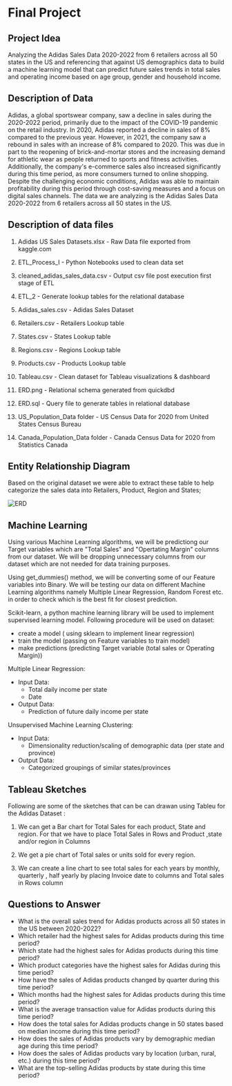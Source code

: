 # Final Project
 
 ## Project Idea
 
 Analyzing the Adidas Sales Data 2020-2022 from 6 retailers across all 50 states in the US and referencing that against US demographics data to build a machine learning model that can predict future sales trends in total sales and operating income based on age group, gender and household income.
 
 ## Description of Data
 
Adidas, a global sportswear company, saw a decline in sales during the 2020-2022 period, primarily due to the impact of the COVID-19 pandemic on the retail industry. In 2020, Adidas reported a decline in sales of 8% compared to the previous year. However, in 2021, the company saw a rebound in sales with an increase of 8% compared to 2020. This was due in part to the reopening of brick-and-mortar stores and the increasing demand for athletic wear as people returned to sports and fitness activities. Additionally, the company's e-commerce sales also increased significantly during this time period, as more consumers turned to online shopping. Despite the challenging economic conditions, Adidas was able to maintain profitability during this period through cost-saving measures and a focus on digital sales channels. The data we are analyzing is the Adidas Sales Data 2020-2022 from 6 retailers across all 50 states in the US.

## Description of data files

1. Adidas US Sales Datasets.xlsx - Raw Data file exported from kaggle.com

2. ETL_Process_I - Python Notebooks used to clean data set 

3. cleaned_adidas_sales_data.csv - Output csv file post execution first stage of ETL

4. ETL_2 - Generate lookup tables for the relational database

5. Adidas_sales.csv - Adidas Sales Dataset

6. Retailers.csv - Retailers Lookup table

7. States.csv - States Lookup table

8. Regions.csv - Regions Lookup table

9. Products.csv - Products Lookup table

10. Tableau.csv - Clean dataset for Tableau visualizations & dashboard

11. ERD.png -  Relational schema generated from quickdbd

12. ERD.sql - Query file to generate tables in relational database

13. US_Population_Data folder - US Census Data for 2020 from United States Census Bureau

14. Canada_Population_Data folder - Canada Census Data for 2020 from Statistics Canada




 
 ## Entity Relationship Diagram
 
 Based on the original dataset we were able to extract these table to help categorize the sales data into Retailers, Product, Region and States;
 
![ERD](https://user-images.githubusercontent.com/111805716/214197137-88b6d7d1-3c2c-4476-8e02-f2a6f4deb862.png)


 ## Machine Learning

 Using various Machine Learning algorithms, we will be predictiong our Target variables which are "Total Sales" and "Opertating Margin" columns from our dataset. We will be dropping unnecessary columns from our dataset which are not needed for data training purposes. 
 
 Using get_dummies() method, we will be converting some of our Feature variables into Binary. We will be testing our data on different Machine Learning algorithms namely Multiple Linear Regression, Random Forest etc. in order to check  which is the best fit for closest prediction.

 
 Scikit-learn, a python machine learning library will be used to implement supervised learning model. Following procedure will be used on dataset:
 
 - create a model ( using sklearn to implement linear regression) 
 - train the model (passing on Feature variables to train model)
 -  make predictions (predicting Target variable (total sales or Operating Margin))

Multiple Linear Regression:
- Input Data:
	- Total daily income per state
	- Date
- Output Data:
	- Prediction of future daily income per state

Unsupervised Machine Learning Clustering:
- Input Data:
	- Dimensionality reduction/scaling of demographic data (per state and province)
- Output Data:
	- Categorized groupings of similar states/provinces

## Tableau Sketches

Following are some of the sketches that can be can drawan using Tableu for the Adidas Dataset :

1. We can get a Bar chart for Total Sales for each product, State and region. For that we have to place Total Sales in Rows and Product ,state and/or region in Columns

2. We get a pie chart of Total sales or units sold for every region.

3. We can create a line chart to see total sales for each years by monthly, quarterly , half yearly by placing Invoice date to columns and Total sales in Rows column

## Questions to Answer

* What is the overall sales trend for Adidas products across all 50 states in the US between 2020-2022?
* Which retailer had the highest sales for Adidas products during this time period?
* Which state had the highest sales for Adidas products during this time period?
* Which product categories have the highest sales for Adidas during this time period?
* How have the sales of Adidas products changed by quarter during this time period?
* Which months had the highest sales for Adidas products during this time period?
* What is the average transaction value for Adidas products during this time period?
* How does the total sales for Adidas products change in 50 states based on median income during this time period?
* How does the sales of Adidas products vary by demographic median age during this time period?
* How does the sales of Adidas products vary by location (urban, rural, etc.) during this time period?
* What are the top-selling Adidas products by state during this time period?
